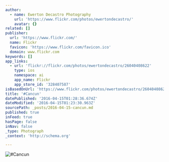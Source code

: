 ```yaml
---
author:
  - name: Ewerton Decastro Photography
    url: 'https://www.flickr.com/photos/ewertondecastro/'
    avatar: {}
related: []
publisher:
  url: 'https://www.flickr.com/'
  name: Flickr
  favicon: 'https://www.flickr.com/favicon.ico'
  domain: www.flickr.com
keywords: []
app_links:
  - url: 'flickr://flickr.com/photos/ewertondecastro/26040408622'
    type: ios
    namespace: ai
    app_name: Flickr
    app_store_id: '328407587'
isBasedOnUrl: 'https://www.flickr.com/photos/ewertondecastro/26040408622/'
title: '#Cancun'
datePublished: '2016-04-15T01:28:36.674Z'
dateModified: '2016-04-15T01:23:30.963Z'
sourcePath: _posts/2016-04-15-cancun.md
published: true
inFeed: true
hasPage: false
inNav: false
_type: Photograph
_context: 'http://schema.org'

---
```

![#Cancun](https://farm2.staticflickr.com/1653/26040408622_ff2e262dc7_b.jpg)